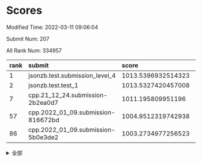 # Scores

Modified Time: 2022-03-11 09:06:04

Submit Num: 207

All Rank Num: 334957

| rank |               submit               |       score        |       sigma        | pk_num |
| :--- | :--------------------------------- | :----------------- | :----------------- | :----- |
| 1    | jsonzb.test.submission_level_4     | 1013.5396932514323 | 0.7916358750585163 | 6474   |
| 2    | jsonzb.test.test_1                 | 1013.5327420457008 | 0.8151831648216595 | 6465   |
| 7    | cpp.21_12_24.submission-2b2ea0d7   | 1011.195809951196  | 0.782040567336999  | 6472   |
| 57   | cpp.2022_01_09.submission-816672bd | 1004.9512319742938 | 0.7283640002602059 | 6473   |
| 86   | cpp.2022_01_09.submission-5b0e3de2 | 1003.2734977256523 | 0.7030404949777994 | 6475   |


<details>
<summary>全部</summary>

| rank |                 submit                 |       score        |       sigma        | pk_num |
| :--- | :------------------------------------- | :----------------- | :----------------- | :----- |
| 1    | jsonzb.test.submission_level_4         | 1013.5396932514323 | 0.7916358750585163 | 6474   |
| 2    | jsonzb.test.test_1                     | 1013.5327420457008 | 0.8151831648216595 | 6465   |
| 3    | gobigger.level_3.submission_level_3_17 | 1011.7599962882896 | 0.7674697127502892 | 6474   |
| 4    | gobigger.level_3.submission_level_3_23 | 1011.6998611766485 | 0.7727607058697579 | 6469   |
| 5    | gobigger.level_3.submission_level_3_30 | 1011.4703806057017 | 0.7613909909707685 | 6477   |
| 6    | gobigger.level_3.submission_level_3_43 | 1011.3831348956963 | 0.7723792239788779 | 6470   |
| 7    | cpp.21_12_24.submission-2b2ea0d7       | 1011.195809951196  | 0.782040567336999  | 6472   |
| 8    | gobigger.level_3.submission_level_3_7  | 1011.0924718765964 | 0.7561707766621611 | 6472   |
| 9    | gobigger.level_3.submission_level_3_45 | 1011.0558237135799 | 0.7634741710211349 | 6476   |
| 10   | gobigger.level_3.submission_level_3_13 | 1011.007519635457  | 0.7900629580291318 | 6479   |
| 11   | gobigger.level_3.submission_level_3_14 | 1010.8798201433033 | 0.7591199848945577 | 6479   |
| 12   | gobigger.level_3.submission_level_3_20 | 1010.7376710747669 | 0.7396676863926566 | 6469   |
| 13   | gobigger.level_3.submission_level_3_49 | 1010.7268008095724 | 0.7825644700126426 | 6474   |
| 14   | gobigger.level_3.submission_level_3_25 | 1010.633743246173  | 0.7757535207060855 | 6468   |
| 15   | gobigger.level_3.submission_level_3_36 | 1010.6192922080588 | 0.7698194438989219 | 6470   |
| 16   | gobigger.level_3.submission_level_3_11 | 1010.578655438085  | 0.7628868916626764 | 6474   |
| 17   | gobigger.level_3.submission_level_3_40 | 1010.532566652659  | 0.7556021616185002 | 6474   |
| 18   | gobigger.level_3.submission_level_3_9  | 1010.5092412823716 | 0.7446987263989868 | 6472   |
| 19   | gobigger.level_3.submission_level_3_42 | 1010.4933050008941 | 0.7486153852655009 | 6473   |
| 20   | gobigger.level_3.submission_level_3_46 | 1010.4742378540146 | 0.7505279938480603 | 6477   |
| 21   | gobigger.level_3.submission_level_3_44 | 1010.4297469026313 | 0.7719290924015996 | 6475   |
| 22   | gobigger.level_3.submission_level_3_33 | 1010.3816728943274 | 0.7732038569380647 | 6471   |
| 23   | gobigger.level_3.submission_level_3_5  | 1010.2660949803361 | 0.7528555558890055 | 6471   |
| 24   | gobigger.level_3.submission_level_3_39 | 1010.2062283424187 | 0.7711165842037833 | 6474   |
| 25   | gobigger.level_3.submission_level_3_29 | 1010.1742566078987 | 0.7606746220600118 | 6472   |
| 26   | gobigger.level_3.submission_level_3_8  | 1010.1403421340364 | 0.7501714643301913 | 6470   |
| 27   | gobigger.level_3.submission_level_3_16 | 1010.0326326761441 | 0.7523346726464271 | 6475   |
| 28   | gobigger.level_3.submission_level_3_41 | 1009.8962953026628 | 0.7580388058932516 | 6469   |
| 29   | gobigger.level_3.submission_level_3_22 | 1009.7831528498342 | 0.7407210680285081 | 6471   |
| 30   | gobigger.level_3.submission_level_3_24 | 1009.7752682832381 | 0.7590940770306033 | 6468   |
| 31   | gobigger.level_3.submission_level_3_38 | 1009.7725416664118 | 0.744305596812468  | 6479   |
| 32   | gobigger.level_3.submission_level_3_18 | 1009.7550193836057 | 0.7452224234444992 | 6473   |
| 33   | gobigger.level_3.submission_level_3_28 | 1009.7219351363254 | 0.7424536707298713 | 6476   |
| 34   | gobigger.level_3.submission_level_3_32 | 1009.719067071882  | 0.7466008730469089 | 6471   |
| 35   | gobigger.level_3.submission_level_3_6  | 1009.5715225444782 | 0.7569064725817779 | 6474   |
| 36   | gobigger.level_3.submission_level_3_19 | 1009.3947523531606 | 0.7515551066881915 | 6478   |
| 37   | gobigger.level_3.submission_level_3_10 | 1009.3495196182204 | 0.7450214635020375 | 6471   |
| 38   | gobigger.level_3.submission_level_3_0  | 1009.2894467528293 | 0.7576712455167309 | 6474   |
| 39   | gobigger.level_3.submission_level_3_34 | 1009.2083210991605 | 0.7429054627715077 | 6473   |
| 40   | gobigger.level_3.submission_level_3_37 | 1009.1958667272736 | 0.760888008188253  | 6477   |
| 41   | gobigger.level_3.submission_level_3_12 | 1009.1895299221618 | 0.7328636358333893 | 6470   |
| 42   | gobigger.level_3.submission_level_3_48 | 1009.1325776786086 | 0.7525322267409122 | 6469   |
| 43   | gobigger.level_3.submission_level_3_4  | 1009.1214637479932 | 0.7399094433254703 | 6470   |
| 44   | gobigger.level_3.submission_level_3_21 | 1009.114836541357  | 0.7519663847461316 | 6472   |
| 45   | gobigger.level_3.submission_level_3_1  | 1009.1030418265192 | 0.7469520055794147 | 6472   |
| 46   | gobigger.level_3.submission_level_3_2  | 1009.0347413127265 | 0.7398224968215618 | 6478   |
| 47   | gobigger.level_3.submission_level_3_35 | 1009.0062955713329 | 0.7309966137762233 | 6469   |
| 48   | gobigger.level_3.submission_level_3_31 | 1008.9940853731041 | 0.7651833462876378 | 6475   |
| 49   | gobigger.level_3.submission_level_3_3  | 1008.9581737752827 | 0.7400317674746689 | 6477   |
| 50   | gobigger.level_3.submission_level_3_27 | 1008.8664375254784 | 0.7555315399611301 | 6472   |
| 51   | gobigger.level_3.submission_level_3_26 | 1008.8016541671068 | 0.7448849824845934 | 6469   |
| 52   | gobigger.level_3.submission_level_3_47 | 1008.6650012610737 | 0.7369430565741544 | 6472   |
| 53   | gobigger.level_3.submission_level_3_15 | 1008.4832859079271 | 0.7358931398923795 | 6476   |
| 54   | gobigger.level_1.submission_level_1_29 | 1005.2792655878887 | 0.7287933672188843 | 6470   |
| 55   | gobigger.level_1.submission_level_1_26 | 1005.2578704114998 | 0.7157363684450676 | 6470   |
| 56   | gobigger.level_1.submission_level_1_34 | 1004.9831713741245 | 0.7052807401333775 | 6473   |
| 57   | cpp.2022_01_09.submission-816672bd     | 1004.9512319742938 | 0.7283640002602059 | 6473   |
| 58   | gobigger.level_1.submission_level_1_21 | 1004.923546182572  | 0.7152274657445633 | 6470   |
| 59   | gobigger.level_1.submission_level_1_30 | 1004.6986664930515 | 0.7271629836525715 | 6472   |
| 60   | gobigger.level_1.submission_level_1_2  | 1004.51771267881   | 0.719216998382696  | 6471   |
| 61   | gobigger.level_1.submission_level_1_15 | 1004.4342382035603 | 0.7316978121610764 | 6473   |
| 62   | gobigger.level_1.submission_level_1_7  | 1004.4173400432953 | 0.7186832481172837 | 6471   |
| 63   | gobigger.level_1.submission_level_1_1  | 1004.3134614264779 | 0.7178904104425153 | 6476   |
| 64   | gobigger.level_1.submission_level_1_45 | 1004.2680100623257 | 0.7196914177456224 | 6468   |
| 65   | gobigger.level_1.submission_level_1_49 | 1004.2338227110008 | 0.7066329243401686 | 6475   |
| 66   | gobigger.level_1.submission_level_1_35 | 1004.2233429155813 | 0.7238857668359151 | 6471   |
| 67   | gobigger.level_1.submission_level_1_32 | 1004.1092200123915 | 0.7281035666051017 | 6472   |
| 68   | gobigger.level_1.submission_level_1_42 | 1004.0648973004949 | 0.7284655064527985 | 6474   |
| 69   | gobigger.level_1.submission_level_1_9  | 1004.0137308885982 | 0.7187123442624648 | 6472   |
| 70   | gobigger.level_1.submission_level_1_18 | 1004.0000463680036 | 0.7157177670827851 | 6476   |
| 71   | gobigger.level_1.submission_level_1_8  | 1003.9966407723914 | 0.7219020937311892 | 6471   |
| 72   | gobigger.level_1.submission_level_1_13 | 1003.9659137049492 | 0.7101592721149871 | 6468   |
| 73   | gobigger.level_1.submission_level_1_19 | 1003.9239469532813 | 0.7240750637061839 | 6479   |
| 74   | gobigger.level_1.submission_level_1_3  | 1003.9146409495855 | 0.7256823024073246 | 6471   |
| 75   | gobigger.level_1.submission_level_1_27 | 1003.7888614474326 | 0.7233603118759381 | 6473   |
| 76   | gobigger.level_1.submission_level_1_17 | 1003.7718837703801 | 0.7299983451108789 | 6471   |
| 77   | gobigger.level_1.submission_level_1_33 | 1003.7387274803427 | 0.7143154973652507 | 6467   |
| 78   | gobigger.level_1.submission_level_1_31 | 1003.7187498387133 | 0.706035258289081  | 6475   |
| 79   | gobigger.level_1.submission_level_1_28 | 1003.7111161929437 | 0.7260897971941708 | 6471   |
| 80   | gobigger.level_1.submission_level_1_46 | 1003.7025639683658 | 0.7201019323732595 | 6473   |
| 81   | gobigger.level_1.submission_level_1_0  | 1003.683834015079  | 0.7096795095630972 | 6467   |
| 82   | gobigger.level_1.submission_level_1_44 | 1003.57810227286   | 0.7283729095670636 | 6472   |
| 83   | gobigger.level_1.submission_level_1_11 | 1003.57607780699   | 0.716943366844338  | 6475   |
| 84   | gobigger.level_1.submission_level_1_37 | 1003.4560610591484 | 0.7230012937873189 | 6471   |
| 85   | gobigger.level_1.submission_level_1_6  | 1003.3145004982255 | 0.7110624909130525 | 6470   |
| 86   | cpp.2022_01_09.submission-5b0e3de2     | 1003.2734977256523 | 0.7030404949777994 | 6475   |
| 87   | gobigger.level_1.submission_level_1_25 | 1003.2467343456732 | 0.7163076543957066 | 6474   |
| 88   | gobigger.level_1.submission_level_1_23 | 1003.2340706865115 | 0.7135966370733415 | 6474   |
| 89   | gobigger.level_1.submission_level_1_22 | 1003.0922787972663 | 0.7260253025498808 | 6469   |
| 90   | gobigger.level_1.submission_level_1_48 | 1003.0064424447786 | 0.7189995736645468 | 6473   |
| 91   | gobigger.level_1.submission_level_1_4  | 1002.9313359054587 | 0.7242228948398293 | 6477   |
| 92   | gobigger.level_1.submission_level_1_41 | 1002.9228062280129 | 0.7211280549993024 | 6470   |
| 93   | gobigger.level_1.submission_level_1_14 | 1002.9109264192758 | 0.7037670055643793 | 6476   |
| 94   | gobigger.level_1.submission_level_1_10 | 1002.9048523237734 | 0.7105419577094335 | 6465   |
| 95   | gobigger.level_1.submission_level_1_36 | 1002.8469316265181 | 0.7065284007326005 | 6471   |
| 96   | gobigger.level_1.submission_level_1_16 | 1002.8295692572785 | 0.7173462864301671 | 6473   |
| 97   | gobigger.level_1.submission_level_1_47 | 1002.6787259673271 | 0.7193725009898009 | 6473   |
| 98   | gobigger.level_1.submission_level_1_24 | 1002.6268579805106 | 0.7117412416701943 | 6474   |
| 99   | gobigger.level_1.submission_level_1_43 | 1002.457796451124  | 0.7157259810461494 | 6472   |
| 100  | gobigger.level_1.submission_level_1_20 | 1002.1534095372926 | 0.7043846964797569 | 6473   |
| 101  | gobigger.level_1.submission_level_1_5  | 1002.1448634579748 | 0.720482159541195  | 6474   |
| 102  | gobigger.level_1.submission_level_1_38 | 1001.8624105913153 | 0.7214360062943815 | 6475   |
| 103  | gobigger.level_1.submission_level_1_12 | 1001.8153313782741 | 0.7068374811783662 | 6476   |
| 104  | gobigger.level_1.submission_level_1_40 | 1001.6825802995733 | 0.7095952332530828 | 6470   |
| 105  | gobigger.level_1.submission_level_1_39 | 1001.5693027225792 | 0.7138469671701374 | 6479   |
| 106  | gobigger.random.submission_random_29   | 997.1407340798826  | 0.7029802051160986 | 6475   |
| 107  | gobigger.random.submission_random_2    | 996.9727864540865  | 0.7126977080254127 | 6473   |
| 108  | gobigger.random.submission_random_45   | 996.847724759887   | 0.714946758510777  | 6470   |
| 109  | gobigger.random.submission_random_30   | 996.7550624187162  | 0.7183582927645795 | 6470   |
| 110  | gobigger.random.submission_random_34   | 996.731799944963   | 0.7039513109877387 | 6471   |
| 111  | gobigger.random.submission_random_13   | 996.5920385242515  | 0.7082072663141857 | 6470   |
| 112  | gobigger.random.submission_random_17   | 996.5461645463764  | 0.7086523584908572 | 6470   |
| 113  | gobigger.random.submission_random_26   | 996.466417101673   | 0.7192799016862853 | 6475   |
| 114  | gobigger.random.submission_random_41   | 996.4107427241325  | 0.72836526971674   | 6474   |
| 115  | gobigger.random.submission_random_28   | 996.4070891299646  | 0.7139653664855448 | 6476   |
| 116  | gobigger.random.submission_random_33   | 996.3493805581741  | 0.7351060994741048 | 6476   |
| 117  | gobigger.random.submission_random_0    | 996.3286855238189  | 0.7122885517252734 | 6471   |
| 118  | gobigger.random.submission_random_22   | 996.3284763057236  | 0.7089998063316797 | 6471   |
| 119  | gobigger.random.submission_random_35   | 996.3246771078485  | 0.7194124008817935 | 6471   |
| 120  | gobigger.random.submission_random_14   | 996.3200459067635  | 0.7225635889761828 | 6478   |
| 121  | gobigger.random.submission_random_47   | 996.2968805719482  | 0.7144049808826943 | 6472   |
| 122  | gobigger.random.submission_random_43   | 996.230222198441   | 0.7274053488898241 | 6472   |
| 123  | gobigger.random.submission_random_19   | 996.1955700979054  | 0.7152174467926531 | 6476   |
| 124  | gobigger.random.submission_random_40   | 996.1805071863544  | 0.7190951187804471 | 6471   |
| 125  | gobigger.random.submission_random_5    | 996.1271346699053  | 0.7108984180550181 | 6468   |
| 126  | gobigger.random.submission_random_11   | 996.1259844451099  | 0.7107417215595468 | 6477   |
| 127  | gobigger.random.submission_random_42   | 996.0342731648075  | 0.7169570422918544 | 6471   |
| 128  | gobigger.random.submission_random_3    | 996.0001608876892  | 0.7044634570874901 | 6471   |
| 129  | gobigger.random.submission_random_16   | 995.9549977192278  | 0.720798051820851  | 6473   |
| 130  | gobigger.random.submission_random_12   | 995.9408687540373  | 0.7140231991050051 | 6473   |
| 131  | gobigger.random.submission_random_49   | 995.938349283836   | 0.7071694825850926 | 6468   |
| 132  | gobigger.random.submission_random_20   | 995.9199150307405  | 0.7138563266226288 | 6475   |
| 133  | gobigger.random.submission_random_23   | 995.8907926178176  | 0.7160111211350002 | 6477   |
| 134  | gobigger.random.submission_random_8    | 995.8422306179166  | 0.6938890813732748 | 6476   |
| 135  | gobigger.random.submission_random_25   | 995.842074159168   | 0.7160140560319752 | 6475   |
| 136  | gobigger.random.submission_random_9    | 995.8200981302595  | 0.7154160106003599 | 6472   |
| 137  | gobigger.random.submission_random_31   | 995.8067716922933  | 0.710025729117576  | 6473   |
| 138  | gobigger.random.submission_random_6    | 995.8003048266665  | 0.7270241177010701 | 6475   |
| 139  | gobigger.random.submission_random_38   | 995.7957298380114  | 0.7191641672326897 | 6473   |
| 140  | gobigger.random.submission_random_21   | 995.783175540074   | 0.7218749638633065 | 6473   |
| 141  | gobigger.random.submission_random_48   | 995.7344959795527  | 0.7100047670817593 | 6473   |
| 142  | gobigger.random.submission_random_15   | 995.6289142607839  | 0.7162438718085121 | 6471   |
| 143  | gobigger.random.submission_random_44   | 995.4648736255403  | 0.7069178605458997 | 6475   |
| 144  | gobigger.random.submission_random_27   | 995.3958657817338  | 0.7124885026259153 | 6468   |
| 145  | gobigger.random.submission_random_4    | 995.2782351290721  | 0.7110063761455717 | 6474   |
| 146  | gobigger.random.submission_random_24   | 995.2518838265163  | 0.7242829783145608 | 6476   |
| 147  | gobigger.random.submission_random_7    | 995.2359240803132  | 0.7221506710385655 | 6471   |
| 148  | gobigger.random.submission_random_39   | 995.2142149224475  | 0.7233293794207779 | 6475   |
| 149  | gobigger.random.submission_random_37   | 995.2136129586265  | 0.7131565467761182 | 6466   |
| 150  | gobigger.random.submission_random_32   | 995.1929095607495  | 0.7098465653041758 | 6470   |
| 151  | gobigger.random.submission_random_46   | 995.1839555937004  | 0.7046929265719435 | 6471   |
| 152  | gobigger.random.submission_random_10   | 995.07803685965    | 0.71566143368196   | 6472   |
| 153  | gobigger.random.submission_random_36   | 994.9775717640821  | 0.7125044205837283 | 6471   |
| 154  | gobigger.random.submission_random_18   | 994.8337716875523  | 0.7102499445923988 | 6469   |
| 155  | gobigger.random.submission_random_1    | 994.4093847649457  | 0.7332859916832045 | 6473   |
| 156  | gobigger.level_2.submission_level_2_48 | 994.0174430082849  | 0.730295175714262  | 6476   |
| 157  | gobigger.level_2.submission_level_2_20 | 993.931892808582   | 0.729039521968196  | 6471   |
| 158  | gobigger.level_2.submission_level_2_38 | 993.2823773411782  | 0.7448249606217587 | 6469   |
| 159  | gobigger.level_2.submission_level_2_8  | 993.1965040992493  | 0.7409867578292773 | 6474   |
| 160  | gobigger.level_2.submission_level_2_17 | 993.1894939293895  | 0.7479855690291503 | 6477   |
| 161  | gobigger.level_2.submission_level_2_10 | 993.0632661121857  | 0.7502116173056532 | 6474   |
| 162  | gobigger.level_2.submission_level_2_33 | 992.8530912079048  | 0.7328902635982982 | 6475   |
| 163  | gobigger.level_2.submission_level_2_25 | 992.8326521551513  | 0.7523637819659361 | 6473   |
| 164  | gobigger.level_2.submission_level_2_9  | 992.8117411381938  | 0.7266933611359492 | 6473   |
| 165  | gobigger.level_2.submission_level_2_21 | 992.7969127742626  | 0.7501906931176092 | 6469   |
| 166  | gobigger.level_2.submission_level_2_19 | 992.7781462239773  | 0.7464552672667166 | 6468   |
| 167  | gobigger.level_2.submission_level_2_18 | 992.7752975178333  | 0.7184318729624896 | 6473   |
| 168  | gobigger.level_2.submission_level_2_34 | 992.7587353394703  | 0.747290077802175  | 6475   |
| 169  | gobigger.level_2.submission_level_2_31 | 992.7144311787633  | 0.7458524765042326 | 6471   |
| 170  | gobigger.level_2.submission_level_2_49 | 992.6811922207286  | 0.7559188909455522 | 6475   |
| 171  | gobigger.level_2.submission_level_2_30 | 992.611770905255   | 0.760268580623038  | 6472   |
| 172  | gobigger.level_2.submission_level_2_43 | 992.5802531435373  | 0.7505323628668898 | 6468   |
| 173  | gobigger.level_2.submission_level_2_29 | 992.5498025721597  | 0.7412070219863507 | 6472   |
| 174  | gobigger.level_2.submission_level_2_47 | 992.4828561084333  | 0.7415245485622514 | 6474   |
| 175  | gobigger.level_2.submission_level_2_36 | 992.3703169600005  | 0.7547875796415524 | 6471   |
| 176  | gobigger.level_2.submission_level_2_27 | 992.3110331451375  | 0.7421533357875294 | 6474   |
| 177  | gobigger.level_2.submission_level_2_3  | 992.2596622703095  | 0.7468666412032858 | 6470   |
| 178  | gobigger.level_2.submission_level_2_23 | 992.1864030241675  | 0.7564453765493694 | 6473   |
| 179  | gobigger.level_2.submission_level_2_4  | 992.1098413463988  | 0.7488217027112427 | 6476   |
| 180  | gobigger.level_2.submission_level_2_2  | 992.0831815834083  | 0.740791563723839  | 6476   |
| 181  | gobigger.level_2.submission_level_2_37 | 991.9924814747976  | 0.765842325068284  | 6475   |
| 182  | gobigger.level_2.submission_level_2_16 | 991.948851558906   | 0.7615209234649428 | 6470   |
| 183  | gobigger.level_2.submission_level_2_45 | 991.9294975097682  | 0.7404828839048387 | 6477   |
| 184  | gobigger.level_2.submission_level_2_12 | 991.9036318367877  | 0.7347712878657355 | 6475   |
| 185  | gobigger.level_2.submission_level_2_5  | 991.8063388110794  | 0.7362885264981637 | 6470   |
| 186  | gobigger.level_2.submission_level_2_41 | 991.80439971874    | 0.7315805826186834 | 6478   |
| 187  | gobigger.level_2.submission_level_2_6  | 991.7595590910123  | 0.7457576169231735 | 6471   |
| 188  | gobigger.level_2.submission_level_2_1  | 991.7056518350636  | 0.7388466736970614 | 6465   |
| 189  | gobigger.level_2.submission_level_2_40 | 991.6495693873903  | 0.750554067261906  | 6468   |
| 190  | gobigger.level_2.submission_level_2_35 | 991.5185295036206  | 0.7531891277526053 | 6472   |
| 191  | gobigger.level_2.submission_level_2_39 | 991.5109775090632  | 0.7394278978784177 | 6472   |
| 192  | gobigger.level_2.submission_level_2_11 | 991.4447552301204  | 0.739537389233794  | 6471   |
| 193  | gobigger.level_2.submission_level_2_24 | 991.2651994832597  | 0.7347101393469162 | 6476   |
| 194  | gobigger.level_2.submission_level_2_46 | 991.1091278240431  | 0.7335923298365963 | 6474   |
| 195  | gobigger.level_2.submission_level_2_7  | 990.9964755623008  | 0.7474348915631319 | 6474   |
| 196  | gobigger.level_2.submission_level_2_15 | 990.9618155511495  | 0.7663926299866608 | 6472   |
| 197  | gobigger.level_2.submission_level_2_22 | 990.9504203482136  | 0.7642041697472012 | 6478   |
| 198  | gobigger.level_2.submission_level_2_42 | 990.9214074985136  | 0.7482548842661869 | 6473   |
| 199  | gobigger.level_2.submission_level_2_26 | 990.6053741397441  | 0.7667679619867985 | 6472   |
| 200  | gobigger.level_2.submission_level_2_28 | 990.5591943169443  | 0.743361190292247  | 6471   |
| 201  | gobigger.level_2.submission_level_2_14 | 990.3393209266978  | 0.7526248715946584 | 6472   |
| 202  | gobigger.level_2.submission_level_2_13 | 990.2896988883004  | 0.7465128131417033 | 6477   |
| 203  | gobigger.level_2.submission_level_2_0  | 990.2859735683427  | 0.7741515559710944 | 6471   |
| 204  | gobigger.level_2.submission_level_2_32 | 989.9562125889746  | 0.7658147784637251 | 6469   |
| 205  | gobigger.level_2.submission_level_2_44 | 989.6564440240675  | 0.7591130427115537 | 6474   |
| 206  | gobigger.none.submission_none_1        | 978.8617675256995  | 1.290166332638719  | 6472   |
| 207  | gobigger.none.submission_none_0        | 976.6093942315267  | 1.3640631784490858 | 6471   |

</details>